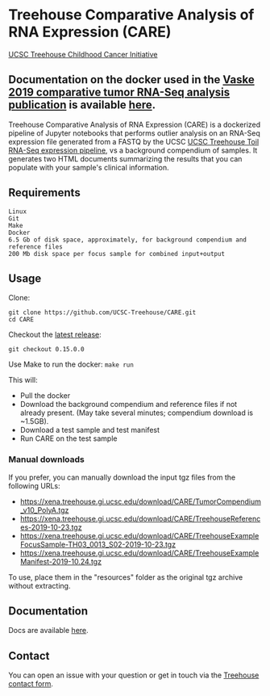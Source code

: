 # Treehouse Comparative Analysis of RNA Expression (CARE)
[UCSC Treehouse Childhood Cancer Initiative](http://treehousegenomics.ucsc.edu)

## Documentation on the docker used in the [Vaske 2019 comparative tumor RNA-Seq analysis publication](https://treehousegenomics.ucsc.edu/p/vaske-2019-comparative-tumor-RNA/) is available [here](docs/Vaske-2019-comparative-tumor-RNA.md).

Treehouse Comparative Analysis of RNA Expression (CARE) is a dockerized pipeline of Jupyter notebooks that performs outlier analysis on an RNA-Seq expression file generated from a FASTQ by the UCSC
[UCSC Treehouse Toil RNA-Seq expression pipeline](https://github.com/UCSC-Treehouse/pipelines), vs a background compendium of samples. It generates two HTML documents summarizing the results that you can populate with your sample's clinical information.

## Requirements
```
Linux
Git
Make
Docker
6.5 Gb of disk space, approximately, for background compendium and reference files
200 Mb disk space per focus sample for combined input+output
```

## Usage
Clone:
```
git clone https://github.com/UCSC-Treehouse/CARE.git
cd CARE
```

Checkout the [latest release](https://github.com/UCSC-Treehouse/CARE/releases):

```git checkout 0.15.0.0```

Use Make to run the docker:
```make run```

This will:
 - Pull the docker
 - Download the background compendium and reference files if not already present. (May take several minutes; compendium download is ~1.5GB).
 - Download a test sample and test manifest
 - Run CARE on the test sample

### Manual downloads
If you prefer, you can manually download the input tgz files from the following URLs:
- https://xena.treehouse.gi.ucsc.edu/download/CARE/TumorCompendium_v10_PolyA.tgz
- https://xena.treehouse.gi.ucsc.edu/download/CARE/TreehouseReferences-2019-10-23.tgz
- https://xena.treehouse.gi.ucsc.edu/download/CARE/TreehouseExampleFocusSample-TH03_0013_S02-2019-10-23.tgz
- https://xena.treehouse.gi.ucsc.edu/download/CARE/TreehouseExampleManifest-2019-10.24.tgz

To use, place them in the "resources" folder as the original tgz archive without extracting.

## Documentation
Docs are available [here](/docs).

## Contact
You can open an issue with your question or get in touch via the [Treehouse contact form](https://treehousegenomics.soe.ucsc.edu/contact/).
